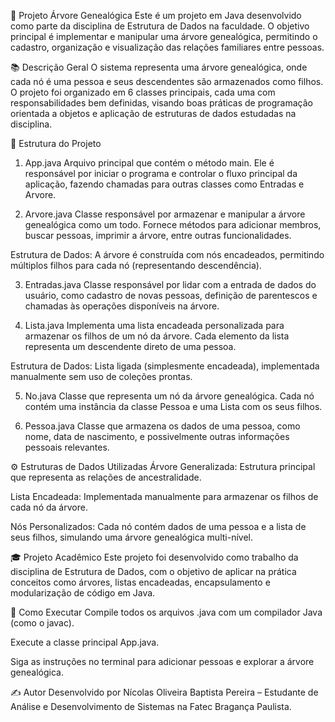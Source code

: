 🌳 Projeto Árvore Genealógica
Este é um projeto em Java desenvolvido como parte da disciplina de Estrutura de Dados na faculdade. O objetivo principal é implementar e manipular uma árvore genealógica, permitindo o cadastro, organização e visualização das relações familiares entre pessoas.

📚 Descrição Geral
O sistema representa uma árvore genealógica, onde cada nó é uma pessoa e seus descendentes são armazenados como filhos. O projeto foi organizado em 6 classes principais, cada uma com responsabilidades bem definidas, visando boas práticas de programação orientada a objetos e aplicação de estruturas de dados estudadas na disciplina.

🧩 Estrutura do Projeto

1. App.java
   Arquivo principal que contém o método main. Ele é responsável por iniciar o programa e controlar o fluxo principal da aplicação, fazendo chamadas para outras classes como Entradas e Arvore.

2. Arvore.java
   Classe responsável por armazenar e manipular a árvore genealógica como um todo. Fornece métodos para adicionar membros, buscar pessoas, imprimir a árvore, entre outras funcionalidades.

Estrutura de Dados: A árvore é construída com nós encadeados, permitindo múltiplos filhos para cada nó (representando descendência).

3. Entradas.java
   Classe responsável por lidar com a entrada de dados do usuário, como cadastro de novas pessoas, definição de parentescos e chamadas às operações disponíveis na árvore.

4. Lista.java
   Implementa uma lista encadeada personalizada para armazenar os filhos de um nó da árvore. Cada elemento da lista representa um descendente direto de uma pessoa.

Estrutura de Dados: Lista ligada (simplesmente encadeada), implementada manualmente sem uso de coleções prontas.

5. No.java
   Classe que representa um nó da árvore genealógica. Cada nó contém uma instância da classe Pessoa e uma Lista com os seus filhos.

6. Pessoa.java
   Classe que armazena os dados de uma pessoa, como nome, data de nascimento, e possivelmente outras informações pessoais relevantes.

⚙️ Estruturas de Dados Utilizadas
Árvore Generalizada: Estrutura principal que representa as relações de ancestralidade.

Lista Encadeada: Implementada manualmente para armazenar os filhos de cada nó da árvore.

Nós Personalizados: Cada nó contém dados de uma pessoa e a lista de seus filhos, simulando uma árvore genealógica multi-nível.

🎓 Projeto Acadêmico
Este projeto foi desenvolvido como trabalho da disciplina de Estrutura de Dados, com o objetivo de aplicar na prática conceitos como árvores, listas encadeadas, encapsulamento e modularização de código em Java.

🚀 Como Executar
Compile todos os arquivos .java com um compilador Java (como o javac).

Execute a classe principal App.java.

Siga as instruções no terminal para adicionar pessoas e explorar a árvore genealógica.

✍️ Autor
Desenvolvido por Nícolas Oliveira Baptista Pereira – Estudante de Análise e Desenvolvimento de Sistemas na Fatec Bragança Paulista.
